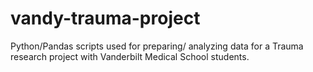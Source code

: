 # vandy-trauma-project
Python/Pandas scripts used for preparing/ analyzing data for a Trauma research project with Vanderbilt Medical School students.
